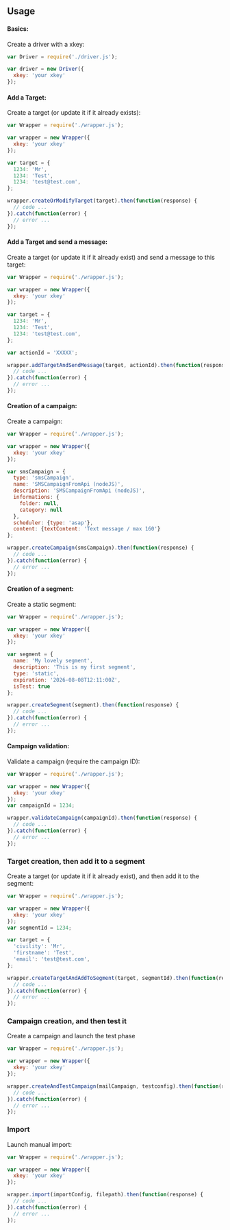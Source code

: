 Usage
--

#### Basics:

Create a driver with a xkey:
```javascript
var Driver = require('./driver.js');

var driver = new Driver({
  xkey: 'your xkey'
});
```

#### Add a Target:

Create a target (or update it if it already exists):
```javascript
var Wrapper = require('./wrapper.js');

var wrapper = new Wrapper({
  xkey: 'your xkey'
});

var target = {
  1234: 'Mr',
  1234: 'Test',
  1234: 'test@test.com',
};

wrapper.createOrModifyTarget(target).then(function(response) {
  // code ...
}).catch(function(error) {
  // error ...
});
```

#### Add a Target and send a message:

Create a target (or update it if it already exist) and send a message to this target:
```javascript
var Wrapper = require('./wrapper.js');

var wrapper = new Wrapper({
  xkey: 'your xkey'
});

var target = {
  1234: 'Mr',
  1234: 'Test',
  1234: 'test@test.com',
};

var actionId = 'XXXXX';

wrapper.addTargetAndSendMessage(target, actionId).then(function(response) {
  // code ...
}).catch(function(error) {
  // error ...
});
```

#### Creation of a campaign:

Create a campaign:
```javascript
var Wrapper = require('./wrapper.js');

var wrapper = new Wrapper({
  xkey: 'your xkey'
});

var smsCampaign = {
  type: 'smsCampaign',
  name: 'SMSCampaignFromApi (nodeJS)',
  description: 'SMSCampaignFromApi (nodeJS)',
  informations: {
    folder: null,
    category: null
  },
  scheduler: {type: 'asap'},
  content: {textContent: 'Text message / max 160'}
};

wrapper.createCampaign(smsCampaign).then(function(response) {
  // code ...
}).catch(function(error) {
  // error ...
});
```
#### Creation of a segment:

Create a static segment:
```javascript
var Wrapper = require('./wrapper.js');

var wrapper = new Wrapper({
  xkey: 'your xkey'
});

var segment = {
  name: 'My lovely segment',
  description: 'This is my first segment',
  type: 'static',
  expiration: '2026-08-08T12:11:00Z',
  isTest: true
};

wrapper.createSegment(segment).then(function(response) {
  // code ...
}).catch(function(error) {
  // error ...
});
```

#### Campaign validation:

Validate a campaign (require the campaign ID):

```javascript
var Wrapper = require('./wrapper.js');

var wrapper = new Wrapper({
  xkey: 'your xkey'
});
var campaignId = 1234;

wrapper.validateCampaign(campaignId).then(function(response) {
  // code ...
}).catch(function(error) {
  // error ...
});
```

### Target creation, then add it to a segment

Create a target (or update it if it already exist), and then add it to the segment:

```javascript
var Wrapper = require('./wrapper.js');

var wrapper = new Wrapper({
  xkey: 'your xkey'
});
var segmentId = 1234;

var target = {
  'civility': 'Mr',
  'firstname': 'Test',
  'email': 'test@test.com',
};

wrapper.createTargetAndAddToSegment(target, segmentId).then(function(response) {
  // code ...
}).catch(function(error) {
  // error ...
});
```

### Campaign creation, and then test it

Create a campaign and launch the test phase

```javascript
var Wrapper = require('./wrapper.js');

var wrapper = new Wrapper({
  xkey: 'your xkey'
});

wrapper.createAndTestCampaign(mailCampaign, testconfig).then(function(response) {
  // code ...
}).catch(function(error) {
  // error ...
});
```

### Import

Launch manual import:
```javascript
var Wrapper = require('./wrapper.js');

var wrapper = new Wrapper({
  xkey: 'your xkey'
});

wrapper.import(importConfig, filepath).then(function(response) {
  // code ...
}).catch(function(error) {
  // error ...
});
```

